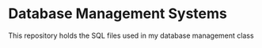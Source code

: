 # Database Management Systems
This repository holds the SQL files used in my database management class
